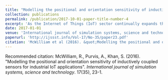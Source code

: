 ```yaml
---
title: "Modelling the positional and orientation sensitivity of inductively coupled sensors for industrial IoT applications"
collection: publications
permalink: /publication/2017-10-01-paper-title-number-4
excerpt: 'As the Internet of Things (IoT) sector continually expands there is a growing abstraction between physical objects and the data associated with them. At the same time, emerging Industrial-IoT applications rely upon diverse and robust hardware sensing interfaces in order to deliver high quality data. In this paper, the fundamental limitations associated with inductive proximity sensing interfaces are considered in terms of positional and orientation sensitivity and a triaxial approach is proposed that enables arbitrary source-sensor positioning. A matrix transformation model based on the field coupling equations is applied to a number of candidate configurations assessed according their relative source-sensor coverage and graphical visualization of coupling quality. Particular attention is paid to the recombination of tri-sensor outputs involving direct-summation, rectifysummation, best-coil and root-mean-square methods. Of these, the rectify-summation method was observed to provide favorable performance, exceeding 70% coverage for practical cases, thus far exceeding that of traditional co-planar arrangements.'
date: 2017-01-01
venue: 'International journal of simulation systems, science and technology'
paperurl: 'http://ijssst.info/Vol-17/No-35/paper23.pdf'
citation: 'McWilliam et al (2016). &quot;Modelling the positional and orientation sensitivity of inductively coupled sensors for industrial IoT applications.&quot; <i>International journal of simulation systems, science and technology</i>. 17(35), 23-1.'
---
```


Recommended citation: McWilliam, R., Purvis, A., Khan, S. (2016). "Modelling the positional and orientation sensitivity of inductively coupled sensors for industrial IoT applications". <i>International journal of simulation systems, science and technology</i>. 17(35), 23-1.
